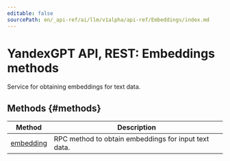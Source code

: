 ```yaml
---
editable: false
sourcePath: en/_api-ref/ai/llm/v1alpha/api-ref/Embeddings/index.md
---
```


# YandexGPT API, REST: Embeddings methods
Service for obtaining embeddings for text data.

## Methods {#methods}
Method | Description
--- | ---
[embedding](embedding.md) | RPC method to obtain embeddings for input text data.